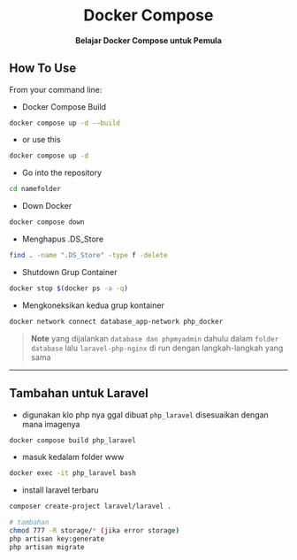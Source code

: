 
<h1 align="center">
  Docker Compose
</h1>

<h4 align="center">Belajar Docker Compose untuk Pemula</h4>

## How To Use

From your command line:

* Docker Compose Build
```bash
docker compose up -d -—build
```

* or use this
```bash
docker compose up -d
```

* Go into the repository
```bash
cd namefolder
```

* Down Docker
```bash
docker compose down
```

* Menghapus .DS_Store
```bash
find . -name ".DS_Store" -type f -delete
```

* Shutdown Grup Container
```bash
docker stop $(docker ps -a -q)
```

* Mengkoneksikan kedua grup kontainer
```bash
docker network connect database_app-network php_docker
```

> **Note**
> yang dijalankan `database dan phpmyadmin` dahulu dalam `folder database`
> lalu `laravel-php-nginx` di run dengan langkah-langkah yang sama
---

## Tambahan untuk Laravel

* digunakan klo php nya ggal dibuat `php_laravel` disesuaikan dengan mana imagenya
```bash
docker compose build php_laravel
```

* masuk kedalam folder www
```bash
docker exec -it php_laravel bash
```

* install laravel terbaru
```bash
composer create-project laravel/laravel .
```

```bash
# tambahan
chmod 777 -R storage/* (jika error storage)
php artisan key:generate
php artisan migrate
```